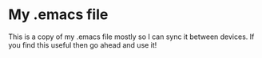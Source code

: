 # My .emacs file #

This is a copy of my .emacs file mostly so I can sync it between devices. If you find this useful then go ahead and use it!
